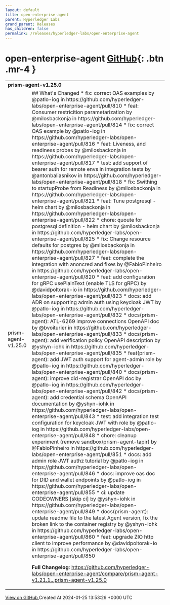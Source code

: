 ```yaml
---
layout: default
title: open-enterprise-agent
parent: Hyperledger Labs
grand_parent: Releases
has_children: false
permalink: /releases/hyperledger-labs/open-enterprise-agent
---
```


# open-enterprise-agent <span class="fs-3 right-align">[GitHub](https://github.com/hyperledger-labs/open-enterprise-agent){: .btn .mr-4 }</span>


<div>
    <table>
        <tr>
            <td colspan="2">
                <b>
                    prism-agent-v1.25.0
                </b>
            </td>
        </tr>
        <tr>
            <td>
                <span class="chip">
                    prism-agent-v1.25.0
                </span>
            </td>
            <td>
                ## What's Changed
* fix: correct OAS examples by @patlo-iog in https://github.com/hyperledger-labs/open-enterprise-agent/pull/810
* feat: Consumer restricition parametarization  by @milosbackonja in https://github.com/hyperledger-labs/open-enterprise-agent/pull/814
* fix: correct OAS example by @patlo-iog in https://github.com/hyperledger-labs/open-enterprise-agent/pull/816
* feat: Liveness, and readiness probes by @milosbackonja in https://github.com/hyperledger-labs/open-enterprise-agent/pull/817
* test: add support of bearer auth for remote envs in integration tests by @antonbaliasnikov in https://github.com/hyperledger-labs/open-enterprise-agent/pull/818
* fix: Swithing to startupProbe from Readiness by @milosbackonja in https://github.com/hyperledger-labs/open-enterprise-agent/pull/821
* feat: Tune postgresql - helm chart by @milosbackonja in https://github.com/hyperledger-labs/open-enterprise-agent/pull/822
* chore: quoute for postgresql definition - helm chart by @milosbackonja in https://github.com/hyperledger-labs/open-enterprise-agent/pull/825
* fix: Change resource defaults for postgres by @milosbackonja in https://github.com/hyperledger-labs/open-enterprise-agent/pull/827
* feat: complete the integration with anoncred and fixes by @FabioPinheiro in https://github.com/hyperledger-labs/open-enterprise-agent/pull/820
* feat: add configuration for gRPC usePlainText (enable TLS for gRPC) by @davidpoltorak-io in https://github.com/hyperledger-labs/open-enterprise-agent/pull/823
* docs: add ADR on supporting admin auth using keycloak JWT by @patlo-iog in https://github.com/hyperledger-labs/open-enterprise-agent/pull/832
* docs(prism-agent): ATL-6269 improve connections OpenAPI doc by @bvoiturier in https://github.com/hyperledger-labs/open-enterprise-agent/pull/833
* docs(prism-agent): add verification policy OpenAPI description by @yshyn-iohk in https://github.com/hyperledger-labs/open-enterprise-agent/pull/835
* feat(prism-agent): add JWT auth support for agent-admin role by @patlo-iog in https://github.com/hyperledger-labs/open-enterprise-agent/pull/840
* docs(prism-agent): improve did-registrar OpenAPI doc by @patlo-iog in https://github.com/hyperledger-labs/open-enterprise-agent/pull/842
* docs(prism-agent): add credential schema OpenAPI documentation by @yshyn-iohk in https://github.com/hyperledger-labs/open-enterprise-agent/pull/843
* test: add integration test configuration for keycloak JWT with role by @patlo-iog in https://github.com/hyperledger-labs/open-enterprise-agent/pull/848
* chore: cleanup experiment (remove sandbox/prism-agent-tapir) by @FabioPinheiro in https://github.com/hyperledger-labs/open-enterprise-agent/pull/851
* docs: add admin role JWT authz tutorial by @patlo-iog in https://github.com/hyperledger-labs/open-enterprise-agent/pull/846
* docs: improve oas doc for DID and wallet endpoints by @patlo-iog in https://github.com/hyperledger-labs/open-enterprise-agent/pull/855
* ci: update CODEOWNERS [skip ci] by @yshyn-iohk in https://github.com/hyperledger-labs/open-enterprise-agent/pull/849
* docs(prism-agent): update readme file to the latest Agent version, fix the broken link to the container registry by @yshyn-iohk in https://github.com/hyperledger-labs/open-enterprise-agent/pull/860
* feat: upgrade ZIO http client to improve performance by @davidpoltorak-io in https://github.com/hyperledger-labs/open-enterprise-agent/pull/850


**Full Changelog**: https://github.com/hyperledger-labs/open-enterprise-agent/compare/prism-agent-v1.21.1...prism-agent-v1.25.0
            </td>
        </tr>
    </table>
    <a href="https://github.com/hyperledger-labs/open-enterprise-agent/releases/tag/prism-agent-v1.25.0" class=".btn">
        View on GitHub
    </a>
    <span class="right-align">
        Created At 2024-01-25 13:53:29 +0000 UTC
    </span>
</div>

